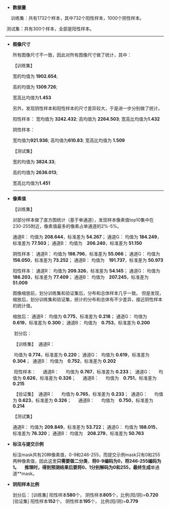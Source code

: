 - **数据量**

  

　     训练集：共有1732个样本，其中732个阳性样本，1000个阴性样本。

​         测试集：共有300个样本，全部是阳性样本。

------




- **图像尺寸**

  
  
  所有图像尺寸不一致，因此对所有图像尺寸做了统计，其中：
  
  
  
  【训练集】
  
  宽的均值为 **1902.654**;
  
  高的均值为 **1309.726**;
  
  宽高比均值为**1.453**
  
  
  
  另外，发现阴性样本和阳性样本的尺寸差异较大，于是进一步分别做了统计。
  
  
  
  阳性样本：
  宽均值为 **3242.432**;
  高均值为 **2264.503**;
  宽高比均值为**1.432**
  
  
  
  阴性样本：
  
  宽均值为**921.936**;
  高均值为**610.83**;
  宽高比均值为 **1.509**
  
  
  
  【测试集】
  
  宽的均值为 **3824.33**;
  
  高的均值为 **2636.013**;
  
  宽高比均值为**1.451**
  
  ------
  
  


- **像素值**

  

  【训练集】

  对部分样本做了直方图统计（基于单通道），发现样本像素值top10集中在230-255附近，像素值最多的像素占单通道的2%-5%。

  

  通道R：
  均值为 **208.644**，标准差为 **54.267**；
  通道G：
  均值为 **184.249**，标准差为 **77.503**；
  通道B：
  均值为　**206.240**，标准差为 **51.150**

  

  阴性样本：
  通道R：
  均值为 **198.796**，标准差为 **55.066**；
  通道G：
  均值为 **156.050**，标准差为 **73.252**；
  通道B：
  均值为　**191.737**，标准差为 **50.973**

  

  阳性样本：
  通道R：
  均值为 **209.326**，标准差为 **54.145**；
  通道G：
  均值为 **186.203**，标准差为 **77.409**；
  通道B：
  均值为　**207.245**，标准差为 **51.009**

  

  图像缩放前，划分训练集和验证集后，分布和总体样本几乎一致。
  但是发现，缩放后，划分训练集和验证集，统计的分布和总体有不少差异，接近阴性样本的统计值。

  

  缩放后：
  通道R：
  均值为 **0.775**，标准差为 **0.218**；
  通道G：
  均值为 **0.619**，标准差为 **0.300**；
  通道B：
  均值为　**0.753**，标准差为 **0.200**

  

  ​    划分后：

  ​    【训练集】
  ​     通道R：

  ​     均值为 **0.774**，标准差为 **0.220**；
  ​     通道G：
  ​     均值为 **0.619**，标准差为 **0.304**；
  ​     通道B：
  ​     均值为　**0.752**，标准差为 **0.202**

  

  ​     阳性样本：
  　 通道R：
  　 均值为 **0.767**，标准差为 **0.233**；
  ​     通道G：
  　 均值为 **0.626**，标准差为 **0.326**；
  　 通道B：
  　 均值为　**0.751**，标准差为 **0.215**

  

  ​     【验证集】
  ​       通道R：
  　   均值为 **0.765**，标准差为 **0.233**；
  ​       通道G：
  　   均值为 **0.623**，标准差为 **0.326**；
  　   通道B：
  　   均值为　**0.750**，标准差为 **0.214**

  

  【测试集】

    通道R：
    均值为 **209.849**，标准差为 **53.722**；
    通道G：
    均值为 **188.015**，标准差为 **76.320**；
    通道B：
    均值为　**208.279**，标准差为 **50.763**

  


- **标注与提交示例**

  标注mask共有20种像素值，0-9和246-255，而提交示例mask只有0和255两种像素值，因此这里**只需要做二分类**，**将0-9编码为0，将246-255编码为1。
  　推理时，得到预测结果后要将0、1分别解码为0和255，最终生成**单通道**mask。

  

- **阴阳样本比例**

  

  划分后：
  [训练集] 阳性样本**580**个， 阴性样本**805**个，比例(阳/阴)=**0.720**
  [验证集] 阳性样本**152**个， 阴性样本**195**个， 比例(阳/阴)=**0.779**

